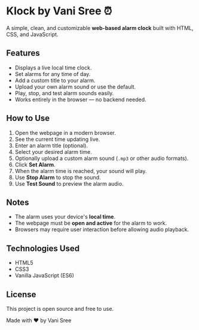 # Klock by Vani Sree ⏰

A simple, clean, and customizable **web-based alarm clock** built with HTML, CSS, and JavaScript.

## Features

- Displays a live local time clock.
- Set alarms for any time of day.
- Add a custom title to your alarm.
- Upload your own alarm sound or use the default.
- Play, stop, and test alarm sounds easily.
- Works entirely in the browser — no backend needed.

## How to Use

1. Open the webpage in a modern browser.
2. See the current time updating live.
3. Enter an alarm title (optional).
4. Select your desired alarm time.
5. Optionally upload a custom alarm sound (`.mp3` or other audio formats).
6. Click **Set Alarm**.
7. When the alarm time is reached, your sound will play.
8. Use **Stop Alarm** to stop the sound.
9. Use **Test Sound** to preview the alarm audio.

## Notes

- The alarm uses your device's **local time**.
- The webpage must be **open and active** for the alarm to work.
- Browsers may require user interaction before allowing audio playback.

## Technologies Used

- HTML5
- CSS3
- Vanilla JavaScript (ES6)

## License

This project is open source and free to use.



Made with ❤️ by Vani Sree
